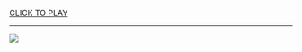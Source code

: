 
<a href="https://premium76.site?title=g_unblocked_games&ref=13M">CLICK TO PLAY</a></h3>
<hr>

<a href="https://premium76.site?title=g_unblocked_games&ref=13M"><img src="https://clearcache.store/games.png"></a>


